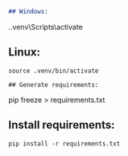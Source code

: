 ```markdown
## Windows:
```

.\.venv\Scripts\activate

## Linux:

```
source .venv/bin/activate

## Generate requirements:
```

pip freeze > requirements.txt

## Install requirements:

```
pip install -r requirements.txt
```
